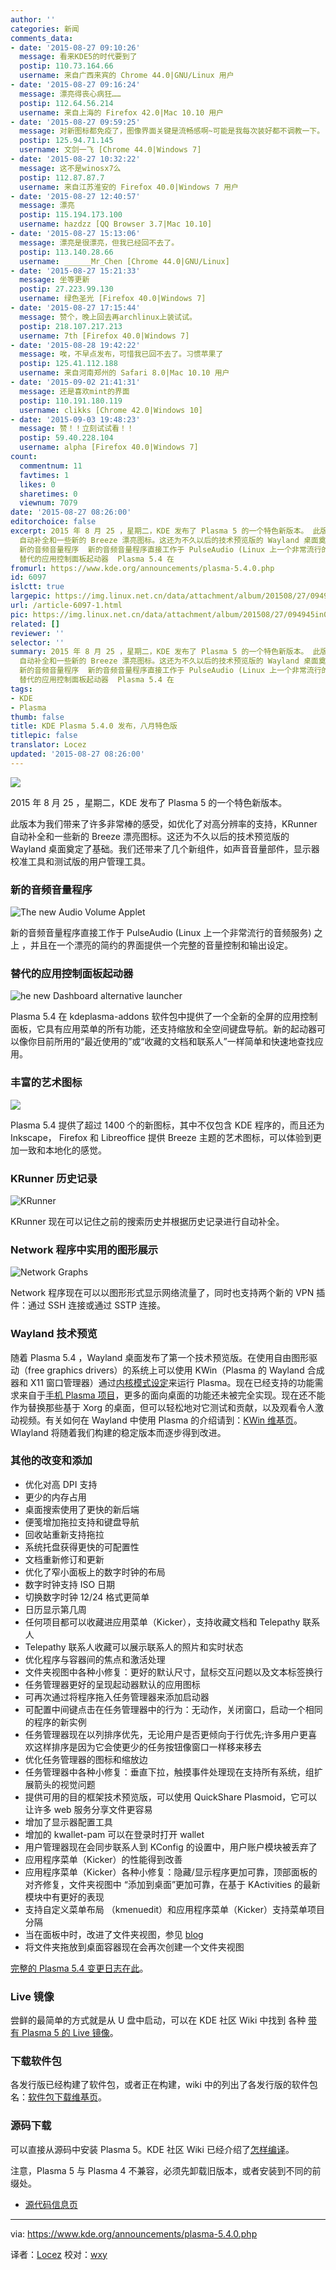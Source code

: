 ```yaml
---
author: ''
categories: 新闻
comments_data:
- date: '2015-08-27 09:10:26'
  message: 看来KDE5的时代要到了
  postip: 110.73.164.66
  username: 来自广西来宾的 Chrome 44.0|GNU/Linux 用户
- date: '2015-08-27 09:16:24'
  message: 漂亮得丧心病狂……
  postip: 112.64.56.214
  username: 来自上海的 Firefox 42.0|Mac 10.10 用户
- date: '2015-08-27 09:59:25'
  message: 对新图标都免疫了，图像界面关键是流畅感啊~可能是我每次装好都不调教一下。
  postip: 125.94.71.145
  username: 文剑一飞 [Chrome 44.0|Windows 7]
- date: '2015-08-27 10:32:22'
  message: 这不是winosx7么
  postip: 112.87.87.7
  username: 来自江苏淮安的 Firefox 40.0|Windows 7 用户
- date: '2015-08-27 12:40:57'
  message: 漂亮
  postip: 115.194.173.100
  username: hazdzz [QQ Browser 3.7|Mac 10.10]
- date: '2015-08-27 15:13:06'
  message: 漂亮是很漂亮，但我已经回不去了。
  postip: 113.140.28.66
  username: ______Mr_Chen [Chrome 44.0|GNU/Linux]
- date: '2015-08-27 15:21:33'
  message: 坐等更新
  postip: 27.223.99.130
  username: 绿色圣光 [Firefox 40.0|Windows 7]
- date: '2015-08-27 17:15:44'
  message: 赞个，晚上回去再archlinux上装试试。
  postip: 218.107.217.213
  username: 7th [Firefox 40.0|Windows 7]
- date: '2015-08-28 19:42:22'
  message: 唉，不早点发布，可惜我已回不去了。习惯苹果了
  postip: 125.41.112.188
  username: 来自河南郑州的 Safari 8.0|Mac 10.10 用户
- date: '2015-09-02 21:41:31'
  message: 还是喜欢mint的界面
  postip: 110.191.180.119
  username: clikks [Chrome 42.0|Windows 10]
- date: '2015-09-03 19:48:23'
  message: 赞！！立刻试试看！！
  postip: 59.40.228.104
  username: alpha [Firefox 40.0|Windows 7]
count:
  commentnum: 11
  favtimes: 1
  likes: 0
  sharetimes: 0
  viewnum: 7079
date: '2015-08-27 08:26:00'
editorchoice: false
excerpt: 2015 年 8 月 25 ，星期二，KDE 发布了 Plasma 5 的一个特色新版本。 此版本为我们带来了许多非常棒的感受，如优化了对高分辨率的支持，KRunner
  自动补全和一些新的 Breeze 漂亮图标。这还为不久以后的技术预览版的 Wayland 桌面奠定了基础。我们还带来了几个新组件，如声音音量部件，显示器校准工具和测试版的用户管理工具。
  新的音频音量程序  新的音频音量程序直接工作于 PulseAudio (Linux 上一个非常流行的音频服务) 之上 ，并且在一个漂亮的简约的界面提供一个完整的音量控制和输出设定。
  替代的应用控制面板起动器  Plasma 5.4 在
fromurl: https://www.kde.org/announcements/plasma-5.4.0.php
id: 6097
islctt: true
largepic: https://img.linux.net.cn/data/attachment/album/201508/27/094945in0sztjgsuas35g2.jpg.large.jpg
url: /article-6097-1.html
pic: https://img.linux.net.cn/data/attachment/album/201508/27/094945in0sztjgsuas35g2.jpg.thumb.jpg
related: []
reviewer: ''
selector: ''
summary: 2015 年 8 月 25 ，星期二，KDE 发布了 Plasma 5 的一个特色新版本。 此版本为我们带来了许多非常棒的感受，如优化了对高分辨率的支持，KRunner
  自动补全和一些新的 Breeze 漂亮图标。这还为不久以后的技术预览版的 Wayland 桌面奠定了基础。我们还带来了几个新组件，如声音音量部件，显示器校准工具和测试版的用户管理工具。
  新的音频音量程序  新的音频音量程序直接工作于 PulseAudio (Linux 上一个非常流行的音频服务) 之上 ，并且在一个漂亮的简约的界面提供一个完整的音量控制和输出设定。
  替代的应用控制面板起动器  Plasma 5.4 在
tags:
- KDE
- Plasma
thumb: false
title: KDE Plasma 5.4.0 发布，八月特色版
titlepic: false
translator: Locez
updated: '2015-08-27 08:26:00'
---
```


![](/data/attachment/album/201508/27/094945in0sztjgsuas35g2.jpg)


2015 年 8 月 25 ，星期二，KDE 发布了 Plasma 5 的一个特色新版本。


此版本为我们带来了许多非常棒的感受，如优化了对高分辨率的支持，KRunner 自动补全和一些新的 Breeze 漂亮图标。这还为不久以后的技术预览版的 Wayland 桌面奠定了基础。我们还带来了几个新组件，如声音音量部件，显示器校准工具和测试版的用户管理工具。


### 新的音频音量程序


![The new Audio Volume Applet](/data/attachment/album/201508/26/223149dittkwdxca7iasko.png)


新的音频音量程序直接工作于 PulseAudio (Linux 上一个非常流行的音频服务) 之上 ，并且在一个漂亮的简约的界面提供一个完整的音量控制和输出设定。


### 替代的应用控制面板起动器


![he new Dashboard alternative launcher](/data/attachment/album/201508/26/223150o8gijkioi3xx1t63.png)


Plasma 5.4 在 kdeplasma-addons 软件包中提供了一个全新的全屏的应用控制面板，它具有应用菜单的所有功能，还支持缩放和全空间键盘导航。新的起动器可以像你目前所用的“最近使用的”或“收藏的文档和联系人”一样简单和快速地查找应用。


### 丰富的艺术图标


![](/data/attachment/album/201508/26/222829loqjwoc9wmmmtpdp.png)


Plasma 5.4 提供了超过 1400 个的新图标，其中不仅包含 KDE 程序的，而且还为 Inkscape， Firefox 和 Libreoffice 提供 Breeze 主题的艺术图标，可以体验到更加一致和本地化的感觉。


### KRunner 历史记录


![KRunner](/data/attachment/album/201508/26/223152t3in3235ca7v9366.png)


KRunner 现在可以记住之前的搜索历史并根据历史记录进行自动补全。


### Network 程序中实用的图形展示


![Network Graphs](/data/attachment/album/201508/26/223152z47qp0m99chnyqpy.png)


Network 程序现在可以以图形形式显示网络流量了，同时也支持两个新的 VPN 插件：通过 SSH 连接或通过 SSTP 连接。


### Wayland 技术预览


随着 Plasma 5.4 ，Wayland 桌面发布了第一个技术预览版。在使用自由图形驱动（free graphics drivers）的系统上可以使用 KWin（Plasma 的 Wayland 合成器和 X11 窗口管理器）通过[内核模式设定](https://en.wikipedia.org/wiki/Direct_Rendering_Manager)来运行 Plasma。现在已经支持的功能需求来自于[手机 Plasma 项目](https://dot.kde.org/2015/07/25/plasma-mobile-free-mobile-platform)，更多的面向桌面的功能还未被完全实现。现在还不能作为替换那些基于 Xorg 的桌面，但可以轻松地对它测试和贡献，以及观看令人激动视频。有关如何在 Wayland 中使用 Plasma 的介绍请到：[KWin 维基页](https://community.kde.org/KWin/Wayland#Start_a_Plasma_session_on_Wayland)。Wlayland 将随着我们构建的稳定版本而逐步得到改进。


### 其他的改变和添加


* 优化对高 DPI 支持
* 更少的内存占用
* 桌面搜索使用了更快的新后端
* 便笺增加拖拉支持和键盘导航
* 回收站重新支持拖拉
* 系统托盘获得更快的可配置性
* 文档重新修订和更新
* 优化了窄小面板上的数字时钟的布局
* 数字时钟支持 ISO 日期
* 切换数字时钟 12/24 格式更简单
* 日历显示第几周
* 任何项目都可以收藏进应用菜单（Kicker），支持收藏文档和 Telepathy 联系人
* Telepathy 联系人收藏可以展示联系人的照片和实时状态
* 优化程序与容器间的焦点和激活处理
* 文件夹视图中各种小修复：更好的默认尺寸，鼠标交互问题以及文本标签换行
* 任务管理器更好的呈现起动器默认的应用图标
* 可再次通过将程序拖入任务管理器来添加启动器
* 可配置中间键点击在任务管理器中的行为：无动作，关闭窗口，启动一个相同的程序的新实例
* 任务管理器现在以列排序优先，无论用户是否更倾向于行优先;许多用户更喜欢这样排序是因为它会使更少的任务按钮像窗口一样移来移去
* 优化任务管理器的图标和缩放边
* 任务管理器中各种小修复：垂直下拉，触摸事件处理现在支持所有系统，组扩展箭头的视觉问题
* 提供可用的目的框架技术预览版，可以使用 QuickShare Plasmoid，它可以让许多 web 服务分享文件更容易
* 增加了显示器配置工具
* 增加的 kwallet-pam 可以在登录时打开 wallet
* 用户管理器现在会同步联系人到 KConfig 的设置中，用户账户模块被丢弃了
* 应用程序菜单（Kicker）的性能得到改善
* 应用程序菜单（Kicker）各种小修复：隐藏/显示程序更加可靠，顶部面板的对齐修复，文件夹视图中 “添加到桌面”更加可靠，在基于 KActivities 的最新模块中有更好的表现
* 支持自定义菜单布局 （kmenuedit）和应用程序菜单（Kicker）支持菜单项目分隔
* 当在面板中时，改进了文件夹视图，参见 [blog](https://blogs.kde.org/2015/06/04/folder-view-panel-popups-are-list-views-again)
* 将文件夹拖放到桌面容器现在会再次创建一个文件夹视图


[完整的 Plasma 5.4 变更日志在此](https://www.kde.org/announcements/plasma-5.3.2-5.4.0-changelog.php)。


### Live 镜像


尝鲜的最简单的方式就是从 U 盘中启动，可以在 KDE 社区 Wiki 中找到 各种 [带有 Plasma 5 的 Live 镜像](https://community.kde.org/Plasma/LiveImages)。


### 下载软件包


各发行版已经构建了软件包，或者正在构建，wiki 中的列出了各发行版的软件包名：[软件包下载维基页](https://community.kde.org/Plasma/Packages)。


### 源码下载


可以直接从源码中安装 Plasma 5。KDE 社区 Wiki 已经介绍了[怎样编译](http://community.kde.org/Frameworks/Building)。


注意，Plasma 5 与 Plasma 4 不兼容，必须先卸载旧版本，或者安装到不同的前缀处。


* [源代码信息页](https://www.kde.org/info/plasma-5.4.0.php)




---


via: <https://www.kde.org/announcements/plasma-5.4.0.php>


译者：[Locez](http://locez.com) 校对：[wxy](http://github.com/wxy)